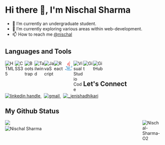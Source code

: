 # Hi there 👋, I'm Nischal Sharma

- 🔭 I’m currently an undergraduate student.
- 🌱 I’m currently exploring various areas within web-development.
- 📫 How to reach me [@nischal](https://www.linkedin.com/in/nischal-sharma-287859341/)

## Languages and Tools

<div>
  
<img align="left" alt="HTML5" width="32px" src="https://cdn.jsdelivr.net/gh/devicons/devicon/icons/html5/html5-original.svg" style="padding-right:10;" />
<img align="left" alt="CSS3" width="32px" src="https://cdn.jsdelivr.net/gh/devicons/devicon/icons/css3/css3-original.svg" style="padding-right:10;" />
<img align="left" alt="Bootstrap" width="32px" src="https://cdn.jsdelivr.net/gh/devicons/devicon/icons/bootstrap/bootstrap-original.svg" style="padding-right:10;" />
<img align="left" alt="Tailwind" width="32px" src="https://www.vectorlogo.zone/logos/tailwindcss/tailwindcss-icon.svg" style="padding-right:10;" />

<img align="left" alt="JavaScript" width="32px" src="https://cdn.jsdelivr.net/gh/devicons/devicon/icons/javascript/javascript-original.svg" style="padding-right:10;" />
<img align="left" alt="React" width="32px" src="https://cdn.jsdelivr.net/gh/devicons/devicon/icons/react/react-original.svg" style="padding-right:10;" />

<img align="left" alt="Java" width="32px" src="https://raw.githubusercontent.com/devicons/devicon/master/icons/java/java-original.svg" style="padding-right:10;" />

<img align="left" alt="Visual Studio Code" width="32px" src="https://cdn.jsdelivr.net/gh/devicons/devicon/icons/vscode/vscode-original.svg" style="padding-right:10;" />
<img align="left" alt="Git" width="32px" src="https://cdn.jsdelivr.net/gh/devicons/devicon/icons/git/git-original.svg" style="padding-right:10;" />
<img align="left" alt="GitHub" width="32px" src="https://user-images.githubusercontent.com/3369400/139447912-e0f43f33-6d9f-45f8-be46-2df5bbc91289.png" style="padding-right:10;" />

</div>
<br>
<br>

## Let's Connect
  <a href="https://www.linkedin.com/in/nischal-/" target="_blank" rel="noreferrer">
        <img src="https://cdn.jsdelivr.net/gh/devicons/devicon/icons/linkedin/linkedin-original.svg" alt="linkedin handle" height="40" width="40"/>
  </a>  &nbsp;
<a href="mailto:nischalsharma716@gmail.com" target="_blank" rel="noreferrer"> 
      <img src="https://cdn.iconscout.com/icon/free/png-512/free-mail-781-461597.png?f=webp&w=256"
            alt="gmail" height="40" width="40"/>
  </a>  &nbsp;
<a href="https://twitter.com/nischal_0x0" target="_blank"><img src="https://uxwing.com/wp-content/themes/uxwing/download/brands-and-social-media/x-social-media-logo-icon.png" alt="_jenishadhikari" height="40" width="40" /></a>

## My Github Status

<div
  style="
    display: flex;
    flex-direction: row;
  "
>
<div>
    <img
      src="https://github-readme-stats.vercel.app/api?username=Nischal-Sharma-O2&&show_icons=true&count_private=true&theme=dark&border_radius=15%&hide_border=true"
    />
    <img
      align="left"
      src="https://streak-stats.demolab.com/?user=Nischal-Sharma-O2&theme=dark&border_radius=5%&hide_border=true"
      alt="Nischal Sharma"
      width="450px"
    />
</div>
<div>
    <img
      align="center"
      src="https://github-readme-stats.vercel.app/api/top-langs?username=Nischal-Sharma-O2&show_icons=true&locale=en&theme=dark&border_radius=15%&hide_border=true"
      alt="Nischal-Sharma-O2"
    />
</div>
</div>
